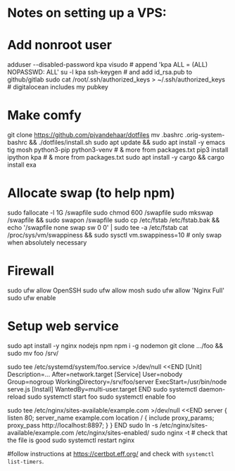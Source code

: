 # Notes on setting up a VPS:

# Add nonroot user
adduser --disabled-password kpa
visudo  # append 'kpa ALL = (ALL) NOPASSWD: ALL'
su -l kpa
ssh-keygen  # and add id_rsa.pub to github/gitlab
sudo cat /root/.ssh/authorized_keys > ~/.ssh/authorized_keys # digitalocean includes my pubkey

# Make comfy
git clone https://github.com/pjvandehaar/dotfiles
mv .bashrc .orig-system-bashrc && ./dotfiles/install.sh
sudo apt update && sudo apt install -y emacs tig mosh python3-pip python3-venv # & more from packages.txt
pip3 install ipython kpa # & more from packages.txt
sudo apt install -y cargo && cargo install exa

# Allocate swap (to help npm)
sudo fallocate -l 1G /swapfile
sudo chmod 600 /swapfile
sudo mkswap /swapfile && sudo swapon /swapfile
sudo cp /etc/fstab /etc/fstab.bak && echo '/swapfile none swap sw 0 0' | sudo tee -a /etc/fstab
cat /proc/sys/vm/swappiness && sudo sysctl vm.swappiness=10 # only swap when absolutely necessary

# Firewall
sudo ufw allow OpenSSH
sudo ufw allow mosh
sudo ufw allow 'Nginx Full'
sudo ufw enable

# Setup web service
sudo apt install -y nginx nodejs npm
npm i -g nodemon
git clone .../foo && sudo mv foo /srv/

sudo tee /etc/systemd/system/foo.service >/dev/null <<END
[Unit]
Description=...
After=network.target
[Service]
User=nobody
Group=nogroup
WorkingDirectory=/srv/foo/server
ExecStart=/usr/bin/node serve.js
[Install]
WantedBy=multi-user.target
END
sudo systemctl daemon-reload
sudo systemctl start foo
sudo systemctl enable foo

sudo tee /etc/nginx/sites-available/example.com >/dev/null <<END
server {
    listen 80;
    server_name example.com
    location / {
        include proxy_params;
        proxy_pass http://localhost:8897;
    }
}
END
sudo ln -s /etc/nginx/sites-available/example.com /etc/nginx/sites-enabled/
sudo nginx -t # check that the file is good
sudo systemctl restart nginx

#follow instructions at <https://certbot.eff.org/> and check with `systemctl list-timers`.
